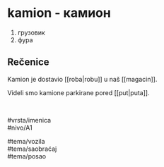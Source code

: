 # kamion - камион

1. грузовик  
2. фура  

## Rečenice

Kamion je dostavio [[roba|robu]] u naš [[magacin]].  

Videli smo kamione parkirane pored [[put|puta]].  

<br>

#vrsta/imenica  
#nivo/A1  

#tema/vozila  
#tema/saobraćaj  
#tema/posao  
